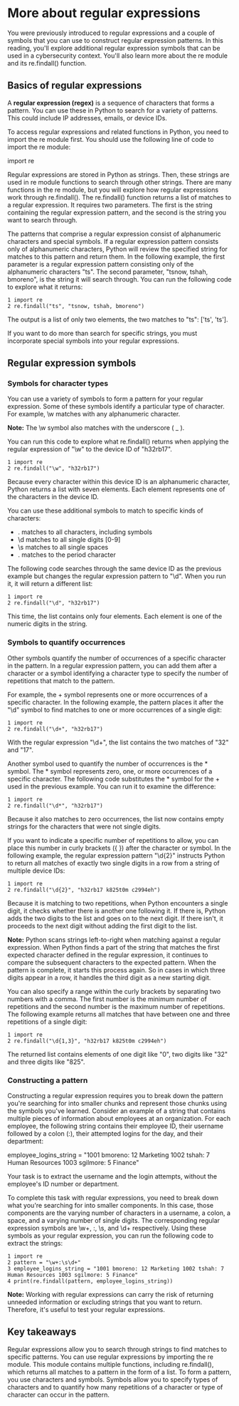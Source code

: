 # More about regular expressions
You were previously introduced to regular expressions and a couple of symbols that you can use to construct regular expression patterns. In this reading, you'll explore additional regular expression symbols that can be used in a cybersecurity context. You'll also learn more about the re module and its re.findall() function.

## Basics of regular expressions
A **regular expression (regex)** is a sequence of characters that forms a pattern. You can use these in Python to search for a variety of patterns. This could include IP addresses, emails, or device IDs.

To access regular expressions and related functions in Python, you need to import the re module first. You should use the following line of code to import the re module:

import re

Regular expressions are stored in Python as strings. Then, these strings are used in re module functions to search through other strings. There are many functions in the re module, but you will explore how regular expressions work through re.findall(). The re.findall() function returns a list of matches to a regular expression. It requires two parameters. The first is the string containing the regular expression pattern, and the second is the string you want to search through.

The patterns that comprise a regular expression consist of alphanumeric characters and special symbols. If a regular expression pattern consists only of alphanumeric characters, Python will review the specified string for matches to this pattern and return them. In the following example, the first parameter is a regular expression pattern consisting only of the alphanumeric characters "ts". The second parameter, "tsnow, tshah, bmoreno",  is the string it will search through. You can run the following code to explore what it returns:

    1 import re
    2 re.findall("ts", "tsnow, tshah, bmoreno")

The output is a list of only two elements, the two matches to "ts": ['ts', 'ts'].

If you want to do more than search for specific strings, you must incorporate special symbols into your regular expressions.

## Regular expression symbols
### Symbols for character types
You can use a variety of symbols to form a pattern for your regular expression. Some of these symbols identify a particular type of character. For example, \w matches with any alphanumeric character.

**Note:** The \w symbol also matches with the underscore ( _ ).

 You can run this code to explore what re.findall() returns when applying the regular expression of "\w" to the device ID of "h32rb17".

    1 import re
    2 re.findall("\w", "h32rb17")

Because every character within this device ID is an alphanumeric character, Python returns a list with seven elements. Each element represents one of the characters in the device ID.

You can use these additional symbols to match to specific kinds of characters:

- . matches to all characters, including symbols
- \d matches to all single digits [0-9]
- \s matches to all single spaces
- \. matches to the period character

The following code searches through the same device ID as the previous example but changes the regular expression pattern to "\d". When you run it, it will return a different list:

    1 import re
    2 re.findall("\d", "h32rb17")

This time, the list contains only four elements. Each element is one of the numeric digits in the string.

### Symbols to quantify occurrences
Other symbols quantify the number of occurrences of a specific character in the pattern. In a regular expression pattern, you can add them after a character or a symbol identifying a character type to specify the number of repetitions that match to the pattern.

For example, the + symbol represents one or more occurrences of a specific character. In the following example, the pattern places it after the "\d" symbol to find matches to one or more occurrences of a single digit:

    1 import re
    2 re.findall("\d+", "h32rb17")

With the regular expression "\d+", the list contains the two matches of "32" and "17".

Another symbol used to quantify the number of occurrences is the * symbol. The * symbol represents zero, one, or more occurrences of a specific character.  The following code substitutes the *  symbol for the + used in the previous example. You can run it to examine the difference:

    1 import re
    2 re.findall("\d*", "h32rb17")

Because it also matches to zero occurrences, the list now contains empty strings for the characters that were not single digits.

If you want to indicate a specific number of repetitions to allow, you can place this number in curly brackets ({ }) after the character or symbol. In the following example, the regular expression pattern "\d{2}" instructs Python to return all matches of exactly two single digits in a row from a string of multiple device IDs:

    1 import re
    2 re.findall("\d{2}", "h32rb17 k825t0m c2994eh")

Because it is matching to two repetitions, when Python encounters a single digit, it checks whether there is another one following it. If there is, Python adds the two digits to the list and goes on to the next digit. If there isn't, it proceeds to the next digit without adding the first digit to the list.

**Note:** Python scans strings left-to-right when matching against a regular expression. When Python finds a part of the string that matches the first expected character defined in the regular expression, it continues to compare the subsequent characters to the expected pattern. When the pattern is complete, it starts this process again. So in cases in which three digits appear in a row, it handles the third digit as a new starting digit.

You can also specify a range within the curly brackets by separating two numbers with a comma. The first number is the minimum number of repetitions and the second number is the maximum number of repetitions. The following example returns all matches that have between one and three repetitions of a single digit:

    1 import re
    2 re.findall("\d{1,3}", "h32rb17 k825t0m c2994eh")

The returned list contains elements of one digit like  "0", two digits like "32" and three digits like "825".

### Constructing a pattern
Constructing a regular expression requires you to break down the pattern you're searching for into smaller chunks and represent those chunks using the symbols you've learned. Consider an example of a string that contains multiple pieces of information about employees at an organization. For each employee, the following string contains their employee ID, their username followed by a colon (:), their attempted logins for the day, and their department:

employee_logins_string = "1001 bmoreno: 12 Marketing 1002 tshah: 7 Human Resources 1003 sgilmore: 5 Finance"

Your task is to extract the username and the login attempts, without the employee's ID number or department.

To complete this task with regular expressions, you need to break down what you're searching for into smaller components. In this case, those components are the varying number of characters in a username, a colon, a space, and a varying number of single digits. The corresponding regular expression symbols are \w+, :, \s, and \d+ respectively. Using these symbols as your regular expression, you can run the following code to extract the strings:

    1 import re
    2 pattern = "\w+:\s\d+"
    3 employee_logins_string = "1001 bmoreno: 12 Marketing 1002 tshah: 7 Human Resources 1003 sgilmore: 5 Finance"
    4 print(re.findall(pattern, employee_logins_string))

**Note:** Working with regular expressions can carry the risk of returning unneeded information or excluding strings that you want to return. Therefore, it's useful to test your regular expressions.

## Key takeaways
Regular expressions allow you to search through strings to find matches to specific patterns. You can use regular expressions by importing the re module. This module contains multiple functions, including re.findall(), which returns all matches to a pattern in the form of a list. To form a pattern, you use characters and symbols. Symbols allow you to specify types of characters and to quantify how many repetitions of a character or type of character can occur in the pattern. 
